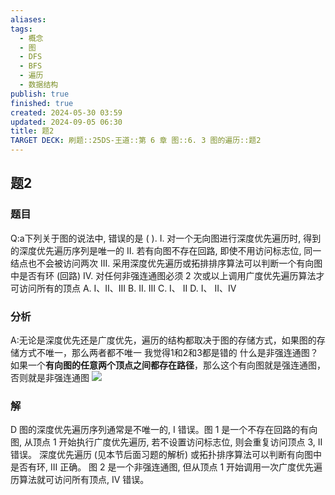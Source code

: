 ```yaml
---
aliases: 
tags:
  - 概念
  - 图
  - DFS
  - BFS
  - 遍历
  - 数据结构
publish: true
finished: true
created: 2024-05-30 03:59
updated: 2024-09-05 06:30
title: 题2
TARGET DECK: 刷题::25DS-王道::第 6 章 图::6. 3 图的遍历::题2
---
```

## 题2
### 题目
Q:a下列关于图的说法中, 错误的是 ( ).
I. 对一个无向图进行深度优先遍历时, 得到的深度优先遍历序列是唯一的
II. 若有向图不存在回路, 即使不用访问标志位, 同一结点也不会被访问两次
III. 采用深度优先遍历或拓排排序算法可以判断一个有向图中是否有环 (回路)
IV. 对任何非强连通图必须 2 次或以上调用广度优先遍历算法才可访问所有的顶点
A. I、II、III 
B. II. III 
C. I、 II 
D. I、 II、IV
### 分析
A:无论是深度优先还是广度优先，遍历的结构都取决于图的存储方式，如果图的存储方式不唯一，那么两者都不唯一
我觉得1和2和3都是错的
什么是非强连通图？如果一个**有向图的任意两个顶点之间都存在路径**，那么这个有向图就是强连通图，否则就是非强连通图
![](https://img.hwenyi.tech/202409051547576.webp)
### 解
D
图的深度优先遍历序列通常是不唯一的, I 错误。图 1 是一个不存在回路的有向图, 从顶点 1 开始执行广度优先遍历, 若不设置访问标志位, 则会重复访问顶点 3, II 错误。
深度优先遍历 (见本节后面习题的解析) 或拓扑排序算法可以判断有向图中是否有环, III 正确。
图 2 是一个非强连通图, 但从顶点 1 开始调用一次广度优先遍历算法就可访问所有顶点, IV 错误。
